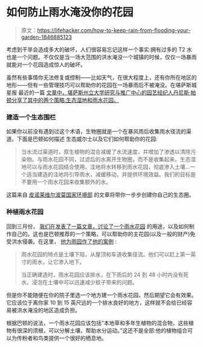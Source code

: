 # 如何防止雨水淹没你的花园

> 原文：<https://lifehacker.com/how-to-keep-rain-from-flooding-your-garden-1846885123>

考虑到干旱会造成多大的破坏，人们很容易忘记这样一个事实:拥有过多的 T2 水也是一个问题。不仅仅是当一场大范围的洪水淹没一个城镇的时候，仅仅一场暴雨就能对一个花园造成惊人的破坏。



虽然有些事情你无法修复或控制——比如天气，在很大程度上，还有你所在地区的地形——但有一些管理技巧可以帮助你的花园在一场暴雨后不被淹没。在堪萨斯城星报 最近的一篇 [文章中，堪萨斯州立大学研究与推广中心的园艺经纪人丹尼斯·帕顿分享了其中的两个策略:生态湿地和雨水花园。](https://www.kansascity.com/living/liv-columns-blogs/kc-gardens/article251265444.html)

### 建造一个生态围栏

如果你以前没有遇到过这个术语，生物圈就是一个在暴风雨后收集雨水径流的渠道。下面是巴顿如何描述 生态威尔士以及它们如何帮助你的花园:

> 当水流过渠道时，原生植物的混合减缓了水流速度，并增加了渗透以清除污染物。与雨水花园不同，过滤后的水离开生物圈，而不是收集起来。生态湿地可以与雨水花园结合使用。洼地将水转移到雨水花园，彻底渗入土壤...一个适当建造的洼地将引导雨水，减缓移动，并提供环境效益。我们的目标是不要用一个雨水花园来收集额外的水。

这篇来自 [皮诺莱维尔波莫国家环境部](http://www.ppnenvironmental.com/build-bioswale/) 的文章将带你一步步创建你自己的生态圈。

### 种植雨水花园

回到三月份， [我们在发表了一篇文章，讨论了一个雨水花园](https://lifehacker.com/what-is-a-rain-garden-and-how-do-you-make-one-1846469888) 的用途，以及如何制作自己的。这也是巴顿推荐的一个策略，可以帮助你的主花园(以及一般的财产)免受洪水侵袭。在这里， [他为雨园作了他的案例](https://www.kansascity.com/living/liv-columns-blogs/kc-gardens/article251265444.html) :

> 雨水花园的特点是土壤下陷，从屋顶和车道收集径流。他们可以赶上第一英寸的雨水，让它渗入地下。
> 
> 当正确建造时，雨水花园应该排水，在下雨后的 24 到 48 小时内没有死水。浸泡在土壤中可以迅速减少蚊子带来的问题。

但是你不能随便在你的院子里选一个地方建一个雨水花园，然后期望它会有效果。它应该位于离你家 10 到 15 英尺远的一个排水良好的地方，这样就不会给已经容易被洪水淹没的地区造成负担。

根据巴顿的说法，一个雨水花园应该包括“本地草和多年生植物的混合物，这些植物有很深的须根，可以分解土壤，帮助水分运动。”这还不是全部:他的植物组合可以为传粉者和鸟类提供一个很好的栖息地。